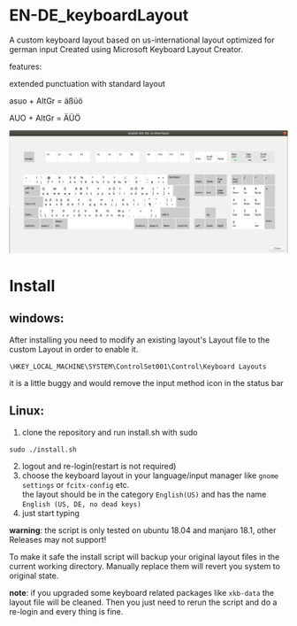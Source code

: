 # EN-DE_keyboardLayout

A custom keyboard layout based on us-international layout optimized for german input
Created using Microsoft Keyboard Layout Creator.


features:

extended punctuation with standard layout

asuo + AltGr = äßüö

AUO + AltGr = ÄÜÖ

![layout](./layout.jpg)

# Install


## windows:


After installing you need to modify an existing layout's Layout file to the custom Layout in order to enable it.
```
\HKEY_LOCAL_MACHINE\SYSTEM\ControlSet001\Control\Keyboard Layouts
```
it is a little buggy and would remove the input method icon in the status bar


## Linux:


1. clone the repository and run install.sh with sudo
```
sudo ./install.sh
```

2. logout and re-login(restart is not required)
3. choose the keyboard layout in your language/input manager like `gnome settings` or `fcitx-config` etc.  
the layout should be in the category `English(US)` and has the name `English (US, DE, no dead keys)`
4. just start typing  

**warning**: the script is only tested on ubuntu 18.04 and manjaro 18.1, other Releases may not support!

To make it safe the install script will backup your original  layout files in the  current working directory. Manually replace them will revert you system to original state.

**note**: if you upgraded some keyboard related packages like `xkb-data` the layout file will be cleaned. Then you just need to rerun the script and do a re-login and every thing is fine.

